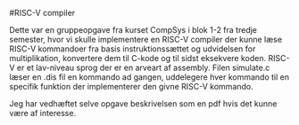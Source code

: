 #RISC-V compiler

Dette var en gruppeopgave fra kurset CompSys i blok 1-2 fra tredje semester, hvor vi skulle implementere en RISC-V compiler der kunne læse RISC-V 
kommandoer fra basis instruktionssættet og udvidelsen for multiplikation, konvertere dem til C-kode og til sidst eksekvere koden. RISC-V er et 
lav-niveau sprog der er en arveart af assembly. Filen simulate.c læser en .dis fil en kommando ad gangen, uddelegere hver kommando til en specifik 
funktion der implementerer den givne RISC-V kommando. 

Jeg har vedhæftet selve opgave beskrivelsen som en pdf hvis det kunne være af interesse.
